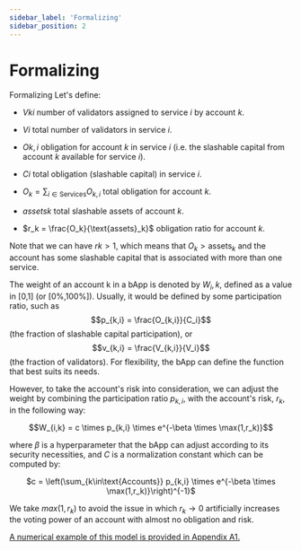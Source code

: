 ```yaml
---
sidebar_label: 'Formalizing'
sidebar_position: 2
---
```


# Formalizing

Formalizing
Let's define:

- $Vk{i}$ number of validators assigned to service $i$ by account $k$.

- $V{i}$ total number of validators in service $i$.

- $Ok,{i}$ obligation for account $k$ in service $i$ (i.e. the slashable capital from account $k$ available for service $i$).

- $C{i}$ total obligation (slashable capital) in service $i$.

- $O_k = \sum_{i\in\text{Services}} O_{k,i}$ total obligation for account $k$.

- $assets{k}$ total slashable assets of account $k$.

-  $r_k = \frac{O_k}{\text{assets}_k}$ obligation ratio for account $k$.

Note that we can have $r{k} > 1$, which means that $O_k > \text{assets}_k$ and the account has some slashable capital that is associated with more than one service.

The weight of an account k in a bApp is denoted by $W_i,k$, defined as a value in [0,1] (or [0%,100%]). Usually, it would be defined by some participation ratio, such as $$p_{k,i} = \frac{O_{k,i}}{C_i}$$ (the fraction of slashable capital participation), or $$v_{k,i} = \frac{V_{k,i}}{V_i}$$ (the fraction of validators). For flexibility, the bApp can define the function that best suits its needs.

However, to take the account's risk into consideration, we can adjust the weight by combining the participation ratio $p_{k,i}$, with the account's risk, $r_k$, in the following way:

<div align="center">
$$W_{i,k} = c \times p_{k,i} \times e^{-\beta \times \max(1,r_k)}$$
</div>

where $\beta$ is a hyperparameter that the bApp can adjust according to its security necessities, and $C$ is a normalization constant which can be computed by:

<div align="center">
$c = \left(\sum_{k\in\text{Accounts}} p_{k,i} \times e^{-\beta \times \max(1,r_k)}\right)^{-1}$
</div>


We take $max(1,r_k)$ to avoid the issue in which $r_k \rightarrow 0$ artificially increases the voting power of an account with almost no obligation and risk.

[A numerical example of this model is provided in Appendix A1.](/based-applications/learn/appendix)